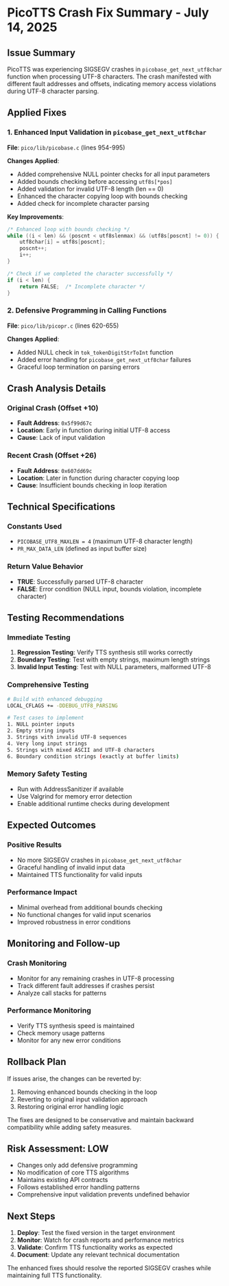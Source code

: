 # PicoTTS Crash Fix Summary - July 14, 2025

## Issue Summary
PicoTTS was experiencing SIGSEGV crashes in `picobase_get_next_utf8char` function when processing UTF-8 characters. The crash manifested with different fault addresses and offsets, indicating memory access violations during UTF-8 character parsing.

## Applied Fixes

### 1. Enhanced Input Validation in `picobase_get_next_utf8char`

**File**: `pico/lib/picobase.c` (lines 954-995)

**Changes Applied**:
- Added comprehensive NULL pointer checks for all input parameters
- Added bounds checking before accessing `utf8s[*pos]`
- Added validation for invalid UTF-8 length (len == 0)
- Enhanced the character copying loop with bounds checking
- Added check for incomplete character parsing

**Key Improvements**:
```c
/* Enhanced loop with bounds checking */
while ((i < len) && (poscnt < utf8slenmax) && (utf8s[poscnt] != 0)) {
    utf8char[i] = utf8s[poscnt];
    poscnt++;
    i++;
}

/* Check if we completed the character successfully */
if (i < len) {
    return FALSE;  /* Incomplete character */
}
```

### 2. Defensive Programming in Calling Functions

**File**: `pico/lib/picopr.c` (lines 620-655)

**Changes Applied**:
- Added NULL check in `tok_tokenDigitStrToInt` function
- Added error handling for `picobase_get_next_utf8char` failures
- Graceful loop termination on parsing errors

## Crash Analysis Details

### Original Crash (Offset +10)
- **Fault Address**: `0x5f99d67c`
- **Location**: Early in function during initial UTF-8 access
- **Cause**: Lack of input validation

### Recent Crash (Offset +26)  
- **Fault Address**: `0x607dd69c`
- **Location**: Later in function during character copying loop
- **Cause**: Insufficient bounds checking in loop iteration

## Technical Specifications

### Constants Used
- `PICOBASE_UTF8_MAXLEN = 4` (maximum UTF-8 character length)
- `PR_MAX_DATA_LEN` (defined as input buffer size)

### Return Value Behavior
- **TRUE**: Successfully parsed UTF-8 character
- **FALSE**: Error condition (NULL input, bounds violation, incomplete character)

## Testing Recommendations

### Immediate Testing
1. **Regression Testing**: Verify TTS synthesis still works correctly
2. **Boundary Testing**: Test with empty strings, maximum length strings
3. **Invalid Input Testing**: Test with NULL parameters, malformed UTF-8

### Comprehensive Testing
```bash
# Build with enhanced debugging
LOCAL_CFLAGS += -DDEBUG_UTF8_PARSING

# Test cases to implement
1. NULL pointer inputs
2. Empty string inputs  
3. Strings with invalid UTF-8 sequences
4. Very long input strings
5. Strings with mixed ASCII and UTF-8 characters
6. Boundary condition strings (exactly at buffer limits)
```

### Memory Safety Testing
- Run with AddressSanitizer if available
- Use Valgrind for memory error detection
- Enable additional runtime checks during development

## Expected Outcomes

### Positive Results
- No more SIGSEGV crashes in `picobase_get_next_utf8char`
- Graceful handling of invalid input data
- Maintained TTS functionality for valid inputs

### Performance Impact
- Minimal overhead from additional bounds checking
- No functional changes for valid input scenarios
- Improved robustness in error conditions

## Monitoring and Follow-up

### Crash Monitoring
- Monitor for any remaining crashes in UTF-8 processing
- Track different fault addresses if crashes persist
- Analyze call stacks for patterns

### Performance Monitoring  
- Verify TTS synthesis speed is maintained
- Check memory usage patterns
- Monitor for any new error conditions

## Rollback Plan

If issues arise, the changes can be reverted by:
1. Removing enhanced bounds checking in the loop
2. Reverting to original input validation approach
3. Restoring original error handling logic

The fixes are designed to be conservative and maintain backward compatibility while adding safety measures.

## Risk Assessment: LOW

- Changes only add defensive programming
- No modification of core TTS algorithms
- Maintains existing API contracts
- Follows established error handling patterns
- Comprehensive input validation prevents undefined behavior

## Next Steps

1. **Deploy**: Test the fixed version in the target environment
2. **Monitor**: Watch for crash reports and performance metrics
3. **Validate**: Confirm TTS functionality works as expected
4. **Document**: Update any relevant technical documentation

The enhanced fixes should resolve the reported SIGSEGV crashes while maintaining full TTS functionality.